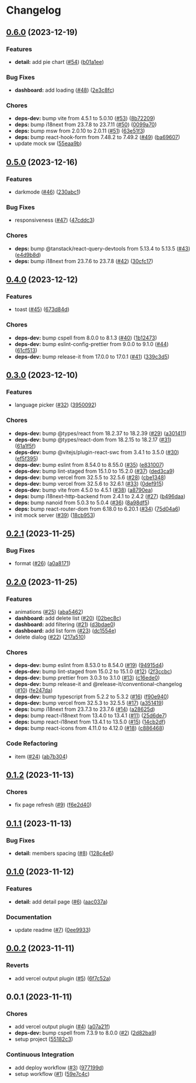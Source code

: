 # Changelog

## [0.6.0](https://github.com/pchalupa/shopping-list-frontend-assignment/compare/0.5.0...0.6.0) (2023-12-19)

### Features

-   **detail:** add pie chart ([#54](https://github.com/pchalupa/shopping-list-frontend-assignment/issues/54)) ([b01a1ee](https://github.com/pchalupa/shopping-list-frontend-assignment/commit/b01a1eeced7f49bbbf654c60cc4a9739df5491d9))

### Bug Fixes

-   **dashboard:** add loading ([#48](https://github.com/pchalupa/shopping-list-frontend-assignment/issues/48)) ([2e3c8fc](https://github.com/pchalupa/shopping-list-frontend-assignment/commit/2e3c8fcc70bcd7f33f46baebaf97fb42ad192e13))

### Chores

-   **deps-dev:** bump vite from 4.5.1 to 5.0.10 ([#53](https://github.com/pchalupa/shopping-list-frontend-assignment/issues/53)) ([8b72209](https://github.com/pchalupa/shopping-list-frontend-assignment/commit/8b722092b3714d417837fd421e88af1368bcaf31))
-   **deps:** bump i18next from 23.7.8 to 23.7.11 ([#50](https://github.com/pchalupa/shopping-list-frontend-assignment/issues/50)) ([0099a70](https://github.com/pchalupa/shopping-list-frontend-assignment/commit/0099a70e91e0c86bae8b9e2a8484ea9ef1160855))
-   **deps:** bump msw from 2.0.10 to 2.0.11 ([#51](https://github.com/pchalupa/shopping-list-frontend-assignment/issues/51)) ([63e51f3](https://github.com/pchalupa/shopping-list-frontend-assignment/commit/63e51f3801020ce4f8f3b7b58e234ad71ee21c25))
-   **deps:** bump react-hook-form from 7.48.2 to 7.49.2 ([#49](https://github.com/pchalupa/shopping-list-frontend-assignment/issues/49)) ([ba69607](https://github.com/pchalupa/shopping-list-frontend-assignment/commit/ba696075083814853f1c0ae3a513b9cde4779d6b))
-   update mock sw ([55eaa9b](https://github.com/pchalupa/shopping-list-frontend-assignment/commit/55eaa9bff3df411e3a61969f8bfc0f73e101bcd6))

## [0.5.0](https://github.com/pchalupa/shopping-list-frontend-assignment/compare/0.4.0...0.5.0) (2023-12-16)

### Features

-   darkmode ([#46](https://github.com/pchalupa/shopping-list-frontend-assignment/issues/46)) ([230abc1](https://github.com/pchalupa/shopping-list-frontend-assignment/commit/230abc1db3cf1edaa784752b7941dfd657152793))

### Bug Fixes

-   responsiveness ([#47](https://github.com/pchalupa/shopping-list-frontend-assignment/issues/47)) ([47cddc3](https://github.com/pchalupa/shopping-list-frontend-assignment/commit/47cddc3c3a2f3cee6a5045928bca977bce23f57c))

### Chores

-   **deps:** bump @tanstack/react-query-devtools from 5.13.4 to 5.13.5 ([#43](https://github.com/pchalupa/shopping-list-frontend-assignment/issues/43)) ([e4d9b8d](https://github.com/pchalupa/shopping-list-frontend-assignment/commit/e4d9b8d852a3826504f879c608975468edd38eaf))
-   **deps:** bump i18next from 23.7.6 to 23.7.8 ([#42](https://github.com/pchalupa/shopping-list-frontend-assignment/issues/42)) ([30cfc17](https://github.com/pchalupa/shopping-list-frontend-assignment/commit/30cfc174fad92b139db0cf0e02dc39924d1c8c98))

## [0.4.0](https://github.com/pchalupa/shopping-list-frontend-assignment/compare/0.3.0...0.4.0) (2023-12-12)

### Features

-   toast ([#45](https://github.com/pchalupa/shopping-list-frontend-assignment/issues/45)) ([673d84d](https://github.com/pchalupa/shopping-list-frontend-assignment/commit/673d84d1131f38ddeb416d04eacfa830fbb4b8eb))

### Chores

-   **deps-dev:** bump cspell from 8.0.0 to 8.1.3 ([#40](https://github.com/pchalupa/shopping-list-frontend-assignment/issues/40)) ([1b12473](https://github.com/pchalupa/shopping-list-frontend-assignment/commit/1b124737b9859a894041fbe73c0040f83cf94b57))
-   **deps-dev:** bump eslint-config-prettier from 9.0.0 to 9.1.0 ([#44](https://github.com/pchalupa/shopping-list-frontend-assignment/issues/44)) ([61cf513](https://github.com/pchalupa/shopping-list-frontend-assignment/commit/61cf513fa2ccfc4ce70c884391b3ef9d44596e2e))
-   **deps-dev:** bump release-it from 17.0.0 to 17.0.1 ([#41](https://github.com/pchalupa/shopping-list-frontend-assignment/issues/41)) ([339c3d5](https://github.com/pchalupa/shopping-list-frontend-assignment/commit/339c3d587eafb7391c6fd9447fe646fc178958aa))

## [0.3.0](https://github.com/pchalupa/shopping-list-frontend-assignment/compare/0.2.1...0.3.0) (2023-12-10)

### Features

-   language picker ([#32](https://github.com/pchalupa/shopping-list-frontend-assignment/issues/32)) ([3950092](https://github.com/pchalupa/shopping-list-frontend-assignment/commit/395009238971763eb1e6315731ef4cc1715f07f0))

### Chores

-   **deps-dev:** bump @types/react from 18.2.37 to 18.2.39 ([#29](https://github.com/pchalupa/shopping-list-frontend-assignment/issues/29)) ([a301411](https://github.com/pchalupa/shopping-list-frontend-assignment/commit/a3014112652c0d1dc47aaa0b3039665dbfd1c805))
-   **deps-dev:** bump @types/react-dom from 18.2.15 to 18.2.17 ([#31](https://github.com/pchalupa/shopping-list-frontend-assignment/issues/31)) ([61a1f5f](https://github.com/pchalupa/shopping-list-frontend-assignment/commit/61a1f5ffc12bb19be346853d14d52772d861e614))
-   **deps-dev:** bump @vitejs/plugin-react-swc from 3.4.1 to 3.5.0 ([#30](https://github.com/pchalupa/shopping-list-frontend-assignment/issues/30)) ([ef5f395](https://github.com/pchalupa/shopping-list-frontend-assignment/commit/ef5f395aca5ac745bfff804d5df7263fa2b5699b))
-   **deps-dev:** bump eslint from 8.54.0 to 8.55.0 ([#35](https://github.com/pchalupa/shopping-list-frontend-assignment/issues/35)) ([e831007](https://github.com/pchalupa/shopping-list-frontend-assignment/commit/e831007c62e8b84aef914bf1d4e708b2c6cccadd))
-   **deps-dev:** bump lint-staged from 15.1.0 to 15.2.0 ([#37](https://github.com/pchalupa/shopping-list-frontend-assignment/issues/37)) ([ded3ca9](https://github.com/pchalupa/shopping-list-frontend-assignment/commit/ded3ca908ecae4054d69a9a7ea48a7791f513346))
-   **deps-dev:** bump vercel from 32.5.5 to 32.5.6 ([#28](https://github.com/pchalupa/shopping-list-frontend-assignment/issues/28)) ([cbe1348](https://github.com/pchalupa/shopping-list-frontend-assignment/commit/cbe1348cddf3e9654a95bb5a0dfa1e87ee42b053))
-   **deps-dev:** bump vercel from 32.5.6 to 32.6.1 ([#33](https://github.com/pchalupa/shopping-list-frontend-assignment/issues/33)) ([0def915](https://github.com/pchalupa/shopping-list-frontend-assignment/commit/0def9157c3a88dac407d10b5b910ab4aa88a23a2))
-   **deps-dev:** bump vite from 4.5.0 to 4.5.1 ([#38](https://github.com/pchalupa/shopping-list-frontend-assignment/issues/38)) ([a8790ea](https://github.com/pchalupa/shopping-list-frontend-assignment/commit/a8790ea0f9a55ece5cd685f94b569802fc39bd86))
-   **deps:** bump i18next-http-backend from 2.4.1 to 2.4.2 ([#27](https://github.com/pchalupa/shopping-list-frontend-assignment/issues/27)) ([b496daa](https://github.com/pchalupa/shopping-list-frontend-assignment/commit/b496daaf605f38edc18b5890825674e61916dbda))
-   **deps:** bump nanoid from 5.0.3 to 5.0.4 ([#36](https://github.com/pchalupa/shopping-list-frontend-assignment/issues/36)) ([8a98df5](https://github.com/pchalupa/shopping-list-frontend-assignment/commit/8a98df528e1d6f8b813103e0fd53e36814926624))
-   **deps:** bump react-router-dom from 6.18.0 to 6.20.1 ([#34](https://github.com/pchalupa/shopping-list-frontend-assignment/issues/34)) ([75d04a6](https://github.com/pchalupa/shopping-list-frontend-assignment/commit/75d04a660bf8ea292e1ab2d515fd7a7d6f0c1bfb))
-   init mock server ([#39](https://github.com/pchalupa/shopping-list-frontend-assignment/issues/39)) ([18cb953](https://github.com/pchalupa/shopping-list-frontend-assignment/commit/18cb953f97748f87cd6c550da09e31b779006758))

## [0.2.1](https://github.com/pchalupa/shopping-list-frontend-assignment/compare/0.2.0...0.2.1) (2023-11-25)

### Bug Fixes

-   format ([#26](https://github.com/pchalupa/shopping-list-frontend-assignment/issues/26)) ([a0a8171](https://github.com/pchalupa/shopping-list-frontend-assignment/commit/a0a81712c24ce3631559cb4a8c108a4fac802de4))

## [0.2.0](https://github.com/pchalupa/shopping-list-frontend-assignment/compare/0.1.2...0.2.0) (2023-11-25)

### Features

-   animations ([#25](https://github.com/pchalupa/shopping-list-frontend-assignment/issues/25)) ([aba5462](https://github.com/pchalupa/shopping-list-frontend-assignment/commit/aba54620b639e15470233431a7a9aa7efa6a7aad))
-   **dashboard:** add delete list ([#20](https://github.com/pchalupa/shopping-list-frontend-assignment/issues/20)) ([02bec8c](https://github.com/pchalupa/shopping-list-frontend-assignment/commit/02bec8cb4569966de2f60d6dc2afb1c97c3bb3de))
-   **dashboard:** add filtering ([#21](https://github.com/pchalupa/shopping-list-frontend-assignment/issues/21)) ([d3bdae0](https://github.com/pchalupa/shopping-list-frontend-assignment/commit/d3bdae0ae7520c1ee174a0dc3c1bca4c7d440d5c))
-   **dashboard:** add list form ([#23](https://github.com/pchalupa/shopping-list-frontend-assignment/issues/23)) ([dc1554e](https://github.com/pchalupa/shopping-list-frontend-assignment/commit/dc1554eea990c6ee0716e975e562857e9b303223))
-   delete dialog ([#22](https://github.com/pchalupa/shopping-list-frontend-assignment/issues/22)) ([217a510](https://github.com/pchalupa/shopping-list-frontend-assignment/commit/217a5102f582e3c2092b12797192fde499623921))

### Chores

-   **deps-dev:** bump eslint from 8.53.0 to 8.54.0 ([#19](https://github.com/pchalupa/shopping-list-frontend-assignment/issues/19)) ([94915d4](https://github.com/pchalupa/shopping-list-frontend-assignment/commit/94915d487f0c86a1270a8f0072d6d789b36ab651))
-   **deps-dev:** bump lint-staged from 15.0.2 to 15.1.0 ([#12](https://github.com/pchalupa/shopping-list-frontend-assignment/issues/12)) ([2f3ccbc](https://github.com/pchalupa/shopping-list-frontend-assignment/commit/2f3ccbcf1a21b800df4a3252e577a17bba16d5c8))
-   **deps-dev:** bump prettier from 3.0.3 to 3.1.0 ([#13](https://github.com/pchalupa/shopping-list-frontend-assignment/issues/13)) ([c16ede0](https://github.com/pchalupa/shopping-list-frontend-assignment/commit/c16ede0076e2c874d5dacada40e908194bb2eefc))
-   **deps-dev:** bump release-it and @release-it/conventional-changelog ([#10](https://github.com/pchalupa/shopping-list-frontend-assignment/issues/10)) ([fe247da](https://github.com/pchalupa/shopping-list-frontend-assignment/commit/fe247dabb08bbb0415f555cee0193f55e6d48e5b))
-   **deps-dev:** bump typescript from 5.2.2 to 5.3.2 ([#16](https://github.com/pchalupa/shopping-list-frontend-assignment/issues/16)) ([f90e940](https://github.com/pchalupa/shopping-list-frontend-assignment/commit/f90e9409e5855b211919197e264d6dadaea418d7))
-   **deps-dev:** bump vercel from 32.5.3 to 32.5.5 ([#17](https://github.com/pchalupa/shopping-list-frontend-assignment/issues/17)) ([a351419](https://github.com/pchalupa/shopping-list-frontend-assignment/commit/a3514198be66c460cd54a9fb59438e1f4a841e31))
-   **deps:** bump i18next from 23.7.3 to 23.7.6 ([#14](https://github.com/pchalupa/shopping-list-frontend-assignment/issues/14)) ([a28625d](https://github.com/pchalupa/shopping-list-frontend-assignment/commit/a28625d20a41e98680c8a8d6f2bd8701b9547f09))
-   **deps:** bump react-i18next from 13.4.0 to 13.4.1 ([#11](https://github.com/pchalupa/shopping-list-frontend-assignment/issues/11)) ([25d6de7](https://github.com/pchalupa/shopping-list-frontend-assignment/commit/25d6de73de1750060fc8b188a6f393cd99d0c4a1))
-   **deps:** bump react-i18next from 13.4.1 to 13.5.0 ([#15](https://github.com/pchalupa/shopping-list-frontend-assignment/issues/15)) ([14cb2df](https://github.com/pchalupa/shopping-list-frontend-assignment/commit/14cb2dfa6113e802846007f6d135dcc558e1bef8))
-   **deps:** bump react-icons from 4.11.0 to 4.12.0 ([#18](https://github.com/pchalupa/shopping-list-frontend-assignment/issues/18)) ([c886468](https://github.com/pchalupa/shopping-list-frontend-assignment/commit/c8864684a756a0867bff88d25ca01b8b7a69c020))

### Code Refactoring

-   item ([#24](https://github.com/pchalupa/shopping-list-frontend-assignment/issues/24)) ([ab7b304](https://github.com/pchalupa/shopping-list-frontend-assignment/commit/ab7b304d02e00b471d201b09727729715a7b3635))

## [0.1.2](https://github.com/pchalupa/shopping-list-frontend-assignment/compare/0.1.1...0.1.2) (2023-11-13)

### Chores

-   fix page refresh ([#9](https://github.com/pchalupa/shopping-list-frontend-assignment/issues/9)) ([f6e2d40](https://github.com/pchalupa/shopping-list-frontend-assignment/commit/f6e2d40b8c41129472fe066fb1d55db27c0a28dd))

## [0.1.1](https://github.com/pchalupa/shopping-list-frontend-assignment/compare/0.1.0...0.1.1) (2023-11-13)

### Bug Fixes

-   **detail:** members spacing ([#8](https://github.com/pchalupa/shopping-list-frontend-assignment/issues/8)) ([128c4e6](https://github.com/pchalupa/shopping-list-frontend-assignment/commit/128c4e6136a9d7c6ef1b96b7917614949abf9168))

## [0.1.0](https://github.com/pchalupa/shopping-list-frontend-assignment/compare/0.0.2...0.1.0) (2023-11-12)

### Features

-   **detail:** add detail page ([#6](https://github.com/pchalupa/shopping-list-frontend-assignment/issues/6)) ([aac037a](https://github.com/pchalupa/shopping-list-frontend-assignment/commit/aac037af28926c1828f6399f902166f79f0537e9))

### Documentation

-   update readme ([#7](https://github.com/pchalupa/shopping-list-frontend-assignment/issues/7)) ([0ee9933](https://github.com/pchalupa/shopping-list-frontend-assignment/commit/0ee9933aec47f160ca14d2150bd3e63685b5e9d3))

## [0.0.2](https://github.com/pchalupa/shopping-list-frontend-assignment/compare/0.0.1...0.0.2) (2023-11-11)

### Reverts

-   add vercel output plugin ([#5](https://github.com/pchalupa/shopping-list-frontend-assignment/issues/5)) ([6f7c52a](https://github.com/pchalupa/shopping-list-frontend-assignment/commit/6f7c52a60fdbd2e57e5db2e33a8aa8ed71a14b10))

## 0.0.1 (2023-11-11)

### Chores

-   add vercel output plugin ([#4](https://github.com/pchalupa/shopping-list-frontend-assignment/issues/4)) ([a07a21f](https://github.com/pchalupa/shopping-list-frontend-assignment/commit/a07a21f87fe78a55a8aa81c89e47118f967379e9))
-   **deps-dev:** bump cspell from 7.3.9 to 8.0.0 ([#2](https://github.com/pchalupa/shopping-list-frontend-assignment/issues/2)) ([2d82ba9](https://github.com/pchalupa/shopping-list-frontend-assignment/commit/2d82ba975d098864143fa18867553e51f03f02b5))
-   setup project ([55182c3](https://github.com/pchalupa/shopping-list-frontend-assignment/commit/55182c3c7e8e348446c8d803877e131639ad8165))

### Continuous Integration

-   add deploy workflow ([#3](https://github.com/pchalupa/shopping-list-frontend-assignment/issues/3)) ([977199d](https://github.com/pchalupa/shopping-list-frontend-assignment/commit/977199df82df0155dc482a844016195ffc715bb2))
-   setup workflow ([#1](https://github.com/pchalupa/shopping-list-frontend-assignment/issues/1)) ([59e7c4c](https://github.com/pchalupa/shopping-list-frontend-assignment/commit/59e7c4ce691df9bb98f22db7e71945ce44293a68))
